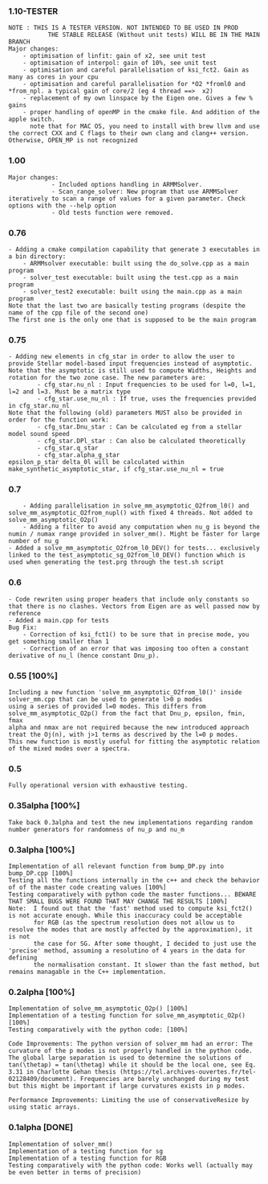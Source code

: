 ### 1.10-TESTER ##
	NOTE : THIS IS A TESTER VERSION. NOT INTENDED TO BE USED IN PROD
               THE STABLE RELEASE (Without unit tests) WILL BE IN THE MAIN BRANCH 
	Major changes:
		- optimisation of linfit: gain of x2, see unit test
		- optimisation of interpol: gain of 10%, see unit test
		- optimisation and careful parallelisation of ksi_fct2. Gain as many as cores in your cpu
		- optimisation and careful parallelisation for *O2 *froml0 and *from_npl. a typical gain of core/2 (eg 4 thread ==>  x2)
		- replacement of my own linspace by the Eigen one. Gives a few % gains
		- proper handling of openMP in the cmake file. And addition of the apple switch. 
		  note that for MAC OS, you need to install with brew llvm and use the correct CXX and C flags to their own clang and clang++ version. Otherwise, OPEN_MP is not recognized
### 1.00 ##
	Major changes:
                - Included options handling in ARMMSolver. 
                - Scan_range_solver: New program that use ARMMSolver iteratively to scan a range of values for a given parameter. Check options with the --help option
                - Old tests function were removed.
 
### 0.76 ##
	- Adding a cmake compilation capability that generate 3 executables in a bin directory:
		- ARMMsolver executable: built using the do_solve.cpp as a main program
		- solver_test executable: built using the test.cpp as a main program
		- solver_test2 executable: built using the main.cpp as a main program
	Note that the last two are basically testing programs (despite the name of the cpp file of the second one)
	The first one is the only one that is supposed to be the main program

### 0.75 ##
	- Adding new elements in cfg_star in order to allow the user to provide Stellar model-based input frequencies instead of asymptotic. Note that the asymptotic is still used to compute Widths, Heights and rotation for the two zone case. The new parameters are:
			- cfg_star.nu_nl : Input frequencies to be used for l=0, l=1, l=2 and l=3. Must be a matrix type
			- cfg_star.use_nu_nl : If true, uses the frequencies provided in cfg_star.nu_nl
	Note that the following (old) parameters MUST also be provided in order for the function work:
			- cfg_star.Dnu_star : Can be calculated eg from a stellar model sound speed
			- cfg_star.DPl_star : Can also be calculated theoretically
			- cfg_star.q_star
			- cfg_star.alpha_g_star
	epsilon_p_star delta_0l will be calculated within make_synthetic_asymptotic_star, if cfg_star.use_nu_nl = true

### 0.7 ###
        - Adding parallelisation in solve_mm_asymptotic_O2from_l0() and solve_mm_asymptotic_O2from_nupl() with fixed 4 threads. Not added to solve_mm_asymptotic_O2p()
        - Adding a filter to avoid any computation when nu_g is beyond the numin / numax range provided in solver_mm(). Might be faster for large number of nu_g
	- Added a solve_mm_asymptotic_O2from_l0_DEV() for tests... exclusively linked to the test_asymptotic_sg_O2from_l0_DEV() function which is used when generating the test.prg through the test.sh script

### 0.6  ###
	- Code rewriten using proper headers that include only constants so that there is no clashes. Vectors from Eigen are as well passed now by reference
	- Added a main.cpp for tests
	Bug Fix: 
		- Correction of ksi_fct1() to be sure that in precise mode, you get something smaller than 1
		- Correction of an error that was imposing too often a constant derivative of nu_l (hence constant Dnu_p). 

### 0.55 [100%]
	Including a new function 'solve_mm_asymptotic_O2from_l0()' inside solver_mm.cpp that can be used to generate l>0 p modes
	using a series of provided l=0 modes. This differs from solve_mm_asymptotic_O2p() from the fact that Dnu_p, epsilon, fmin, fmax
	alpha and nmax are not required because the new introduced approach treat the Oj(n), with j>1 terms as descrived by the l=0 p modes. 
	This new function is mostly useful for fitting the asymptotic relation of the mixed modes over a spectra.

### 0.5 ###
	Fully operational version with exhaustive testing.	
### 0.35alpha [100%]
	Take back 0.3alpha and test the new implementations regarding random number generators for randomness of nu_p and nu_m 

### 0.3alpha [100%]
	Implementation of all relevant function from bump_DP.py into bump_DP.cpp [100%]
	Testing all the functions internally in the c++ and check the behavior of of the master code creating values [100%]
	Testing comparatively with python code the master functions... BEWARE THAT SMALL BUGS WERE FOUND THAT MAY CHANGE THE RESULTS [100%]
	Note:  I found out that the 'fast' method used to compute ksi_fct2() is not accurate enough. While this inaccuracy could be acceptable
		   for RGB (as the spectrum resolution does not allow us to resolve the modes that are mostly affected by the approximation), it is not
		   the case for SG. After some thought, I decided to just use the 'precise' method, assuming a resolutino of 4 years in the data for defining
		   the normalisation constant. It slower than the fast method, but remains managable in the C++ implementation.
	
### 0.2alpha [100%]
	Implementation of solve_mm_asymptotic_O2p() [100%]
	Implementation of a testing function for solve_mm_asymptotic_O2p() [100%]
	Testing comparatively with the python code: [100%] 

	Code Improvements: The python version of solver_mm had an error: The curvature of the p modes is not properly handled in the python code. The global large separation is used to determine the solutions of tan(\thetap) = tan(\thetag) while it should be the local one, see Eq. 3.31 in Charlotte Gehan thesis (https://tel.archives-ouvertes.fr/tel-02128409/document). Frequencies are barely unchanged during my test but this might be important if large curvatures exists in p modes. 

	Performance Improvements: Limiting the use of conservativeResize by using static arrays.

### 0.1alpha [DONE]
	Implementation of solver_mm()
	Implementation of a testing function for sg
	Implementation of a testing function for RGB
	Testing comparatively with the python code: Works well (actually may be even better in terms of precision)
